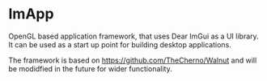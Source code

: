 # ImApp
OpenGL based application framework, that uses Dear ImGui as a UI library. It can be used as a start up point for building desktop applications.

The framework is based on https://github.com/TheCherno/Walnut and will be modidfied in the future for wider functionality.
